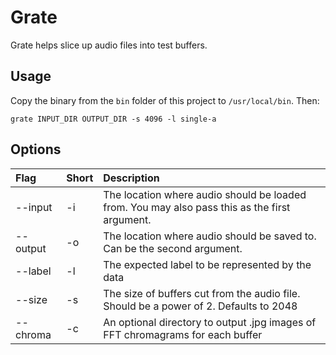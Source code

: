 # Grate

Grate helps slice up audio files into test buffers.

## Usage

Copy the binary from the `bin` folder of this project to `/usr/local/bin`. Then:

```
grate INPUT_DIR OUTPUT_DIR -s 4096 -l single-a
```

## Options

| Flag | Short | Description |
|:-----|:------|:------------|
|--input  |-i | The location where audio should be loaded from. You may also pass this as the first argument.|
|--output |  -o | The location where audio should be saved to. Can be the second argument. |
| --label | -l | The expected label to be represented by the data
| --size  | -s | The size of buffers cut from the audio file. Should be a power of 2. Defaults to 2048 | 
| --chroma | -c | An optional directory to output .jpg images of FFT chromagrams for each buffer |
